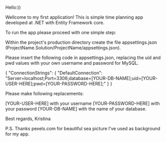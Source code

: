 Hello:))

Wellcome to my first application! 
This is simple time planning app developed at .NET with Entity Framework core. 

To run the app please proceed with one simple step:

Within the project's production directory create the file appsettings.json (ProjectName.Solution/ProjectName/appsettings.json). 

Please insert the following code in appsettings.json, replacing the uid and pwd values with your own username and password for MySQL. 

{
  "ConnectionStrings": {
    "DefaultConnection": "Server=localhost;Port=3306;database=[YOUR-DB-NAME];uid=[YOUR-USER-HERE];pwd=[YOUR-PASSWORD-HERE];"
  }
}

Please make following replacements:

[YOUR-USER-HERE] with your username
[YOUR-PASSWORD-HERE] with your password
[YOUR-DB-NAME] with the name of your database.

Best regards, Kristina

P.S. Thanks pexels.com for beautiful sea picture I've used as background for my app.
